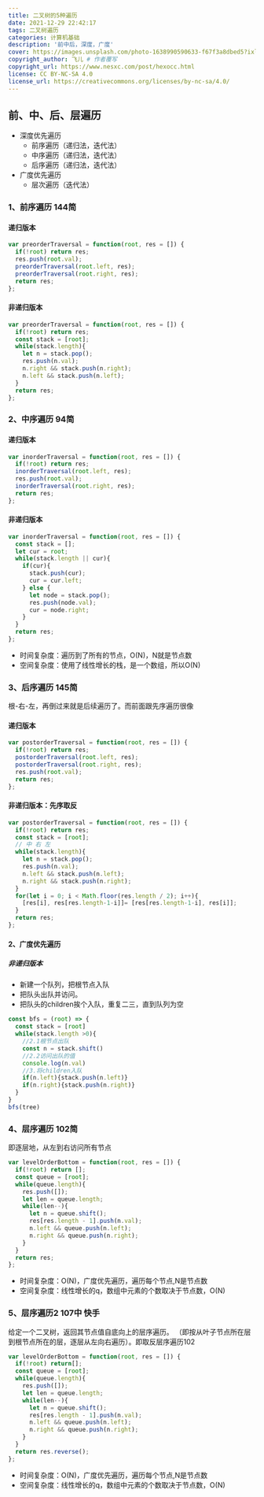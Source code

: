 ```yaml
---
title: 二叉树的5种遍历
date: 2021-12-29 22:42:17
tags: 二叉树遍历
categories: 计算机基础
description: '前中后，深度，广度'
cover: https://images.unsplash.com/photo-1638990590633-f67f3a8dbed5?ixlib=rb-1.2.1&ixid=MnwxMjA3fDB8MHxlZGl0b3JpYWwtZmVlZHwxMzZ8fHxlbnwwfHx8fA%3D%3D&auto=format&fit=crop&w=500&q=60
copyright_author: 飞儿 # 作者覆写
copyright_url: https://www.nesxc.com/post/hexocc.html 
license: CC BY-NC-SA 4.0
license_url: https://creativecommons.org/licenses/by-nc-sa/4.0/
---
```



## 前、中、后、层遍历 ##

* 深度优先遍历
  * 前序遍历（递归法，迭代法）
  * 中序遍历（递归法，迭代法）
  * 后序遍历（递归法，迭代法）
* 广度优先遍历
  * 层次遍历（迭代法）

### 1、前序遍历          144简 ###

#### 递归版本 ####

```js
var preorderTraversal = function(root, res = []) {
  if(!root) return res;
  res.push(root.val);
  preorderTraversal(root.left, res);
  preorderTraversal(root.right, res);
  return res;
};
```

#### 非递归版本 ####

```js
var preorderTraversal = function(root, res = []) {
  if(!root) return res;
  const stack = [root];
  while(stack.length){
    let n = stack.pop();
    res.push(n.val);
    n.right && stack.push(n.right);
    n.left && stack.push(n.left);
  }
  return res;
};
```

### 2、中序遍历 94简 ###

#### 递归版本 ####

```js
var inorderTraversal = function(root, res = []) {
  if(!root) return res;
  inorderTraversal(root.left, res);
  res.push(root.val);
  inorderTraversal(root.right, res);
  return res;
};
```

#### 非递归版本 ####

```js
var inorderTraversal = function(root, res = []) {
  const stack = [];
  let cur = root;
  while(stack.length || cur){
    if(cur){
      stack.push(cur);
      cur = cur.left;
    } else {
      let node = stack.pop();
      res.push(node.val);
      cur = node.right;
    }
  }
  return res;
};
```

* 时间复杂度：遍历到了所有的节点，O(N)，N就是节点数
* 空间复杂度：使用了线性增长的栈，是一个数组，所以O(N)

### 3、后序遍历        145简 ###

根-右-左，再倒过来就是后续遍历了。而前面跟先序遍历很像

#### 递归版本 ####

```js
var postorderTraversal = function(root, res = []) {
  if(!root) return res;
  postorderTraversal(root.left, res);
  postorderTraversal(root.right, res);
  res.push(root.val);
  return res;
};
```

#### 非递归版本：先序取反 ####

```js
var postorderTraversal = function(root, res = []) {
  if(!root) return res;
  const stack = [root];
  // 中 右 左
  while(stack.length){
    let n = stack.pop();
    res.push(n.val);
    n.left && stack.push(n.left);
    n.right && stack.push(n.right);
  }
  for(let i = 0; i < Math.floor(res.length / 2); i++){
    [res[i], res[res.length-1-i]]= [res[res.length-1-i], res[i]];
  }
  return res;
};
```

#### 2、广度优先遍历 ####

##### 非递归版本 #####

* 新建一个队列，把根节点入队
* 把队头出队并访问。
* 把队头的children挨个入队，重复二三，直到队列为空

```js
const bfs = (root) => {
  const stack = [root]
  while(stack.length >0){
    //2.1根节点出队
    const n = stack.shift()
    //2.2访问出队的值
    console.log(n.val)
    //3.将children入队
    if(n.left){stack.push(n.left)}
    if(n.right){stack.push(n.right)}
  }
}
bfs(tree)

```

### 4、层序遍历           102简 ###

即逐层地，从左到右访问所有节点

```js
var levelOrderBottom = function(root, res = []) {
  if(!root) return [];
  const queue = [root];
  while(queue.length){
    res.push([]);
    let len = queue.length;
    while(len--){
      let n = queue.shift();
      res[res.length - 1].push(n.val);
      n.left && queue.push(n.left);
      n.right && queue.push(n.right);
    }
  }
  return res;
};
```

* 时间复杂度：O(N)，广度优先遍历，遍历每个节点,N是节点数
* 空间复杂度：线性增长的q，数组中元素的个数取决于节点数，O(N)


### 5、层序遍历2           107中   快手 ###

给定一个二叉树，返回其节点值自底向上的层序遍历。 （即按从叶子节点所在层到根节点所在的层，逐层从左向右遍历）。即取反层序遍历102

```js
var levelOrderBottom = function(root, res = []) {
  if(!root) return[];
  const queue = [root];
  while(queue.length){
    res.push([]);
    let len = queue.length;
    while(len--){
      let n = queue.shift();
      res[res.length - 1].push(n.val);
      n.left && queue.push(n.left);
      n.right && queue.push(n.right);
    }
  }
  return res.reverse();
};
```

* 时间复杂度：O(N)，广度优先遍历，遍历每个节点,N是节点数
* 空间复杂度：线性增长的q，数组中元素的个数取决于节点数，O(N)